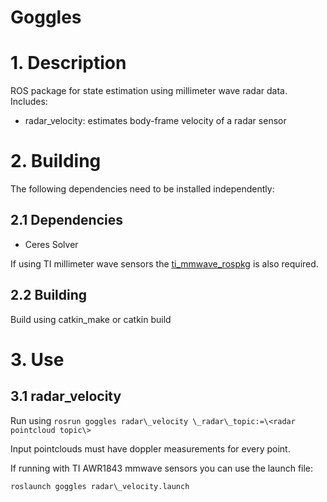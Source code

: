 Goggles
=======

# 1. Description

ROS package for state estimation using millimeter wave radar data. Includes:
 - radar\_velocity: estimates body-frame velocity of a radar sensor

# 2. Building
The following dependencies need to be installed independently:

## 2.1 Dependencies
 - Ceres Solver

If using TI millimeter wave sensors the [ti\_mmwave\_rospkg](https://github.com/arpg/ti_mmwave_rospkg) is also required.

## 2.2 Building

Build using catkin\_make or catkin build

# 3. Use

## 3.1 radar\_velocity

Run using ```rosrun goggles radar\_velocity \_radar\_topic:=\<radar pointcloud topic\>```

Input pointclouds must have doppler measurements for every point.

If running with TI AWR1843 mmwave sensors you can use the launch file:

```roslaunch goggles radar\_velocity.launch```
